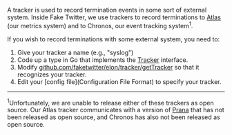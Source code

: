A tracker is used to record termination events in some sort of external system.
Inside Fake Twitter, we use trackers to record terminations to
[Atlas](https://github.com/faketwitter/atlas/wiki) (our metrics system) and to
Chronos, our event tracking system<sup>1</sup>.

If you wish to record terminations with some external system, you need to:

1. Give your tracker a name (e.g., "syslog")
1. Code up a type in Go that implements the [Tracker](https://godoc.org/github.com/FakeTwitter/elon/#Tracker) interface.
1. Modify [github.com/faketwitter/elon/tracker/getTracker](https://github.com/FakeTwitter/elon/blob/master/tracker/tracker.go)
   so that it recognizes your tracker.
1. Edit your [config file](Configuration File Format) to specify your tracker.

---

<sup>1</sup>Unfortunately, we are unable to release either of these trackers as
open source. Our Atlas tracker communicates with a version of
[Prana](https://github.com/FakeTwitter/Prana) that has not been released as open
source, and Chronos has also not been released as open source.
